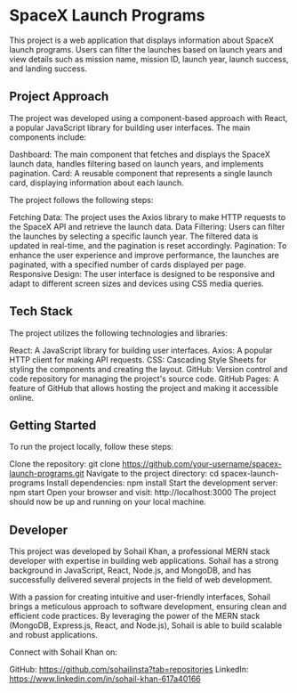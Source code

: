 # SpaceX Launch Programs

This project is a web application that displays information about SpaceX launch programs. Users can filter the launches based on launch years and view details such as mission name, mission ID, launch year, launch success, and landing success.

## Project Approach

The project was developed using a component-based approach with React, a popular JavaScript library for building user interfaces. The main components include:

Dashboard: The main component that fetches and displays the SpaceX launch data, handles filtering based on launch years, and implements pagination.
Card: A reusable component that represents a single launch card, displaying information about each launch.

The project follows the following steps:

Fetching Data: The project uses the Axios library to make HTTP requests to the SpaceX API and retrieve the launch data.
Data Filtering: Users can filter the launches by selecting a specific launch year. The filtered data is updated in real-time, and the pagination is reset accordingly.
Pagination: To enhance the user experience and improve performance, the launches are paginated, with a specified number of cards displayed per page.
Responsive Design: The user interface is designed to be responsive and adapt to different screen sizes and devices using CSS media queries.

## Tech Stack

The project utilizes the following technologies and libraries:

React: A JavaScript library for building user interfaces.
Axios: A popular HTTP client for making API requests.
CSS: Cascading Style Sheets for styling the components and creating the layout.
GitHub: Version control and code repository for managing the project's source code.
GitHub Pages: A feature of GitHub that allows hosting the project and making it accessible online.

## Getting Started

To run the project locally, follow these steps:

Clone the repository: git clone https://github.com/your-username/spacex-launch-programs.git
Navigate to the project directory: cd spacex-launch-programs
Install dependencies: npm install
Start the development server: npm start
Open your browser and visit: http://localhost:3000
The project should now be up and running on your local machine.

## Developer

This project was developed by Sohail Khan, a professional MERN stack developer with expertise in building web applications. Sohail has a strong background in JavaScript, React, Node.js, and MongoDB, and has successfully delivered several projects in the field of web development.

With a passion for creating intuitive and user-friendly interfaces, Sohail brings a meticulous approach to software development, ensuring clean and efficient code practices. By leveraging the power of the MERN stack (MongoDB, Express.js, React, and Node.js), Sohail is able to build scalable and robust applications.

Connect with Sohail Khan on:

GitHub: https://github.com/sohailinsta?tab=repositories
LinkedIn: https://www.linkedin.com/in/sohail-khan-617a40166
